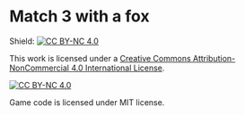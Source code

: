 # Match 3 with a fox

Shield: [![CC BY-NC 4.0][cc-shield]][cc]

This work is licensed under a
[Creative Commons Attribution-NonCommercial 4.0 International License][cc].

[![CC BY-NC 4.0][cc-image]][cc]

[cc]: https://creativecommons.org/licenses/by-nc/4.0/
[cc-image]: https://i.creativecommons.org/l/by-nc/4.0/88x31.png
[cc-shield]: https://img.shields.io/badge/License-CC%20BY%20NC%204.0-lightgrey.svg


Game code is licensed under MIT license.